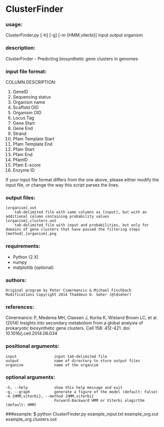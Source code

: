 # ClusterFinder

### usage:
ClusterFinder.py [-h] [-g] [-m {HMM,viterbi}] input output organism

### description:
ClusterFinder - Predicting biosynthetic gene clusters in genomes

### input file format:
COLUMN DESCRIPTION:
 1. GeneID
 2. Sequencing status
 3. Organism name
 4. Scaffold OID
 5. Organism OID
 6. Locus Tag
 7. Gene Start
 8. Gene End
 9. Strand
 10. Pfam Template Start
 11. Pfam Template End
 12. Pfam Start
 13. Pfam End
 14. PfamID
 15. Pfam E-score
 16. Enzyme ID

If your input file format differs from the one above, please either modify the input file, or change the way this script parses the lines.

### output files:
	[organism].out
		tab-delimited file with same columns as [input], but with an additional column containing probability values
	[organism].clusters.out
		tab-delimited file with input and probabilities, but only for domains of gene clusters that have passed the filtering steps
	[method].[organism].png

### requirements:
 * Python (2.X)
 * numpy
 * matplotlib (optional)

### authors:
	Original program by Peter Cimermancic & Michael Fischbach
	Modifications Copyright 2014 Thaddeus D. Seher (@tdseher)

### references:
Cimermancic P, Medema MH, Claesen J, Kurita K, Wieland Brown LC, et al. (2014) Insights into secondary metabolism from a global analysis of prokaryotic biosynthetic gene clusters. Cell 158: 412-421. doi: 10.1016/j.cell.2014.06.034

### positional arguments:
	input                 input tab-delimited file
	output                name of directory to store output files
	organism              name of the organism

### optional arguments:
	-h, --help            show this help message and exit
	-g, --graph           generate a figure of the model (default: False)
	-m {HMM,viterbi}, --method {HMM,viterbi}
	                      Forward-Backward HMM or Viterbi alogirthm (default: HMM)

###example:
	$ python ClusterFinder.py example_input.txt example_org.out example_org.clusters.out